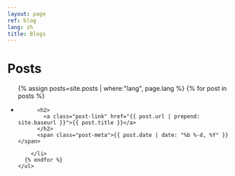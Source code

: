 ```yaml
---
layout: page
ref: blog
lang: zh
title: Blogs
---
```


<div class="home">
  <h1 class="page-heading">Posts</h1>

  <ul class="post-list">
      {% assign posts=site.posts | where:"lang", page.lang %}
      {% for post in posts %}
        <li>
          
          <h2>
            <a class="post-link" href="{{ post.url | prepend: site.baseurl }}">{{ post.title }}</a>
          </h2>
          <span class="post-meta">{{ post.date | date: "%b %-d, %Y" }}</span>
  
        </li>
      {% endfor %}
    </ul>


</div>